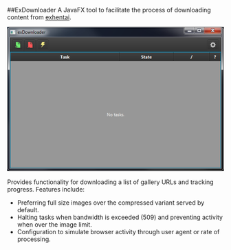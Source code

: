 ##ExDownloader
A JavaFX tool to facilitate the process of downloading content from [exhentai](http://exhentai.org/).

![Alt text](./ex/doc/UI.png "Optional Title")

Provides functionality for downloading a list of gallery URLs and tracking progress.
Features include:

- Preferring full size images over the compressed variant served by default.
- Halting tasks when bandwidth is exceeded (509) and preventing activity when over the image limit.
- Configuration to simulate browser activity through user agent or rate of processing.